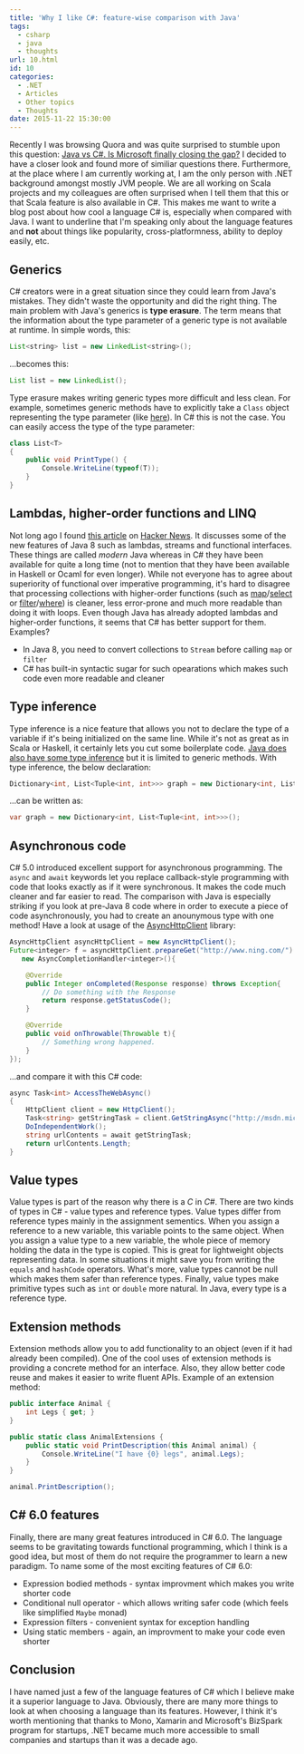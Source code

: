 ```yaml
---
title: 'Why I like C#: feature-wise comparison with Java'
tags:
  - csharp
  - java
  - thoughts
url: 10.html
id: 10
categories:
  - .NET
  - Articles
  - Other topics
  - Thoughts
date: 2015-11-22 15:30:00
---
```


Recently I was browsing Quora and was quite surprised to stumble upon this question: [Java vs C#. Is Microsoft finally closing the gap?](https://www.quora.com/Java-vs-C-Is-Microsoft-finally-closing-the-gap) I decided to have a closer look and found more of similiar questions there. Furthermore, at the place where I am currently working at, I am the only person with .NET background amongst mostly JVM people. We are all working on Scala projects and my colleagues are often surprised when I tell them that this or that Scala feature is also available in C#. This makes me want to write a blog post about how cool a language C# is, especially when compared with Java. I want to underline that I'm speaking only about the language features and **not** about things like popularity, cross-platformness, ability to deploy easily, etc.

Generics
--------

C# creators were in a great situation since they could learn from Java's mistakes. They didn't waste the opportunity and did the right thing. The main problem with Java's generics is **type erasure**. The term means that the information about the type parameter of a generic type is not available at runtime. In simple words, this:

```java
List<string> list = new LinkedList<string>();
```

...becomes this:

```java
List list = new LinkedList();
```

Type erasure makes writing generic types more difficult and less clean. For example, sometimes generic methods have to explicitly take a `Class` object representing the type parameter (like [here](http://stackoverflow.com/questions/3437897/how-to-get-a-class-instance-of-generics-type-t)). In C# this is not the case. You can easily access the type of the type parameter:

```csharp
class List<T> 
{
    public void PrintType() {
        Console.WriteLine(typeof(T));
    }
}
```

Lambdas, higher-order functions and LINQ
----------------------------------------

Not long ago I found [this article](https://github.com/winterbe/java8-tutorial) on [Hacker News](https://news.ycombinator.com/). It discusses some of the new features of Java 8 such as lambdas, streams and functional interfaces. These things are called _modern_ Java whereas in C# they have been available for quite a long time (not to mention that they have been available in Haskell or Ocaml for even longer). While not everyone has to agree about superiority of functional over imperative programming, it's hard to disagree that processing collections with higher-order functions (such as [map](https://github.com/winterbe/java8-tutorial#map)/[select](https://msdn.microsoft.com/pl-pl/library/bb548891(v=vs.110).aspx) or [filter](https://github.com/winterbe/java8-tutorial#filter)/[where](https://msdn.microsoft.com/library/bb534803(v=vs.100).aspx)) is cleaner, less error-prone and much more readable than doing it with loops. Even though Java has already adopted lambdas and higher-order functions, it seems that C# has better support for them. Examples?

*   In Java 8, you need to convert collections to `Stream` before calling `map` or `filter`
*   C# has built-in syntactic sugar for such opearations which makes such code even more readable and cleaner


Type inference
--------------

Type inference is a nice feature that allows you not to declare the type of a variable if it's being initialized on the same line. While it's not as great as in Scala or Haskell, it certainly lets you cut some boilerplate code. [Java does also have some type inference](https://docs.oracle.com/javase/tutorial/java/generics/genTypeInference.html) but it is limited to generic methods. With type inference, the below declaration:

```csharp
Dictionary<int, List<Tuple<int, int>>> graph = new Dictionary<int, List<Tuple<int, int>>>();
```

...can be written as:

```csharp
var graph = new Dictionary<int, List<Tuple<int, int>>>();
```

Asynchronous code
-----------------

C# 5.0 introduced excellent support for asynchronous programming. The `async` and `await` keywords let you replace callback-style programming with code that looks exactly as if it were synchronous. It makes the code much cleaner and far easier to read. The comparison with Java is especially striking if you look at pre-Java 8 code where in order to execute a piece of code asynchronously, you had to create an anounymous type with one method! Have a look at usage of the [AsyncHttpClient](https://github.com/AsyncHttpClient/async-http-client) library:

```java
AsyncHttpClient asyncHttpClient = new AsyncHttpClient();
Future<integer> f = asyncHttpClient.prepareGet("http://www.ning.com/").execute(
   new AsyncCompletionHandler<integer>(){

    @Override
    public Integer onCompleted(Response response) throws Exception{
        // Do something with the Response
        return response.getStatusCode();
    }

    @Override
    public void onThrowable(Throwable t){
        // Something wrong happened.
    }
});
```

...and compare it with this C# code:

```csharp
async Task<int> AccessTheWebAsync()
{ 
    HttpClient client = new HttpClient();
    Task<string> getStringTask = client.GetStringAsync("http://msdn.microsoft.com");
    DoIndependentWork();
    string urlContents = await getStringTask;
    return urlContents.Length;
}
```

Value types
-----------

Value types is part of the reason why there is a _C_ in _C#_. There are two kinds of types in C# - value types and reference types. Value types differ from reference types mainly in the assignment sementics. When you assign a reference to a new variable, this variable points to the same object. When you assign a value type to a new variable, the whole piece of memory holding the data in the type is copied. This is great for lightweight objects representing data. In some situations it might save you from writing the `equals` and `hashCode` operators. What's more, value types cannot be null which makes them safer than reference types. Finally, value types make primitive types such as `int` or `double` more natural. In Java, every type is a reference type.

Extension methods
-----------------

Extension methods allow you to add functionality to an object (even if it had already been compiled). One of the cool uses of extension methods is providing a concrete method for an interface. Also, they allow better code reuse and makes it easier to write fluent APIs. Example of an extension method:

```csharp
public interface Animal {
    int Legs { get; }
}

public static class AnimalExtensions {
    public static void PrintDescription(this Animal animal) {
        Console.WriteLine("I have {0} legs", animal.Legs);
    }
}

animal.PrintDescription();
```

C# 6.0 features
---------------

Finally, there are many great features introduced in C# 6.0. The language seems to be gravitating towards functional programming, which I think is a good idea, but most of them do not require the programmer to learn a new paradigm. To name some of the most exciting features of C# 6.0:

*   Expression bodied methods - syntax improvment which makes you write shorter code
*   Conditional null operator - which allows writing safer code (which feels like simplified `Maybe` monad)
*   Expression filters - convenient syntax for exception handling
*   Using static members - again, an improvment to make your code even shorter

Conclusion
----------

I have named just a few of the language features of C# which I believe make it a superior language to Java. Obviously, there are many more things to look at when choosing a language than its features. However, I think it's worth mentioning that thanks to Mono, Xamarin and Microsoft's BizSpark program for startups, .NET became much more accessible to small companies and startups than it was a decade ago.